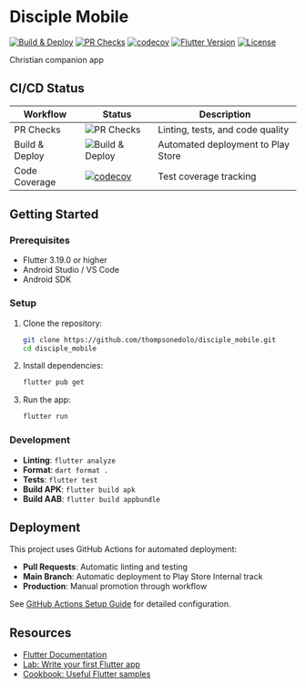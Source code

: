 # Disciple Mobile

[![Build & Deploy](https://github.com/thompsonedolo/disciple_mobile/workflows/Build%20%26%20Deploy/badge.svg)](https://github.com/thompsonedolo/disciple_mobile/actions/workflows/build-deploy.yml)
[![PR Checks](https://github.com/thompsonedolo/disciple_mobile/workflows/PR%20Checks/badge.svg)](https://github.com/thompsonedolo/disciple_mobile/actions/workflows/pr-checks.yml)
[![codecov](https://codecov.io/gh/thompsonedolo/disciple_mobile/branch/main/graph/badge.svg?token=YOUR_TOKEN)](https://codecov.io/gh/thompsonedolo/disciple_mobile)
[![Flutter Version](https://img.shields.io/badge/Flutter-3.19.0-blue)](https://flutter.dev)
[![License](https://img.shields.io/badge/license-MIT-green)](LICENSE)

Christian companion app

## CI/CD Status

| Workflow | Status | Description |
|----------|--------|-------------|
| PR Checks | ![PR Checks](https://github.com/thompsonedolo/disciple_mobile/workflows/PR%20Checks/badge.svg) | Linting, tests, and code quality |
| Build & Deploy | ![Build & Deploy](https://github.com/thompsonedolo/disciple_mobile/workflows/Build%20%26%20Deploy/badge.svg) | Automated deployment to Play Store |
| Code Coverage | [![codecov](https://codecov.io/gh/thompsonedolo/disciple_mobile/branch/main/graph/badge.svg?token=YOUR_TOKEN)](https://codecov.io/gh/thompsonedolo/disciple_mobile) | Test coverage tracking |

## Getting Started

### Prerequisites

- Flutter 3.19.0 or higher
- Android Studio / VS Code
- Android SDK

### Setup

1. Clone the repository:
   ```bash
   git clone https://github.com/thompsonedolo/disciple_mobile.git
   cd disciple_mobile
   ```

2. Install dependencies:
   ```bash
   flutter pub get
   ```

3. Run the app:
   ```bash
   flutter run
   ```

### Development

- **Linting**: `flutter analyze`
- **Format**: `dart format .`
- **Tests**: `flutter test`
- **Build APK**: `flutter build apk`
- **Build AAB**: `flutter build appbundle`

## Deployment

This project uses GitHub Actions for automated deployment:

- **Pull Requests**: Automatic linting and testing
- **Main Branch**: Automatic deployment to Play Store Internal track
- **Production**: Manual promotion through workflow

See [GitHub Actions Setup Guide](docs/GITHUB_ACTIONS_SETUP.md) for detailed configuration.

## Resources

- [Flutter Documentation](https://docs.flutter.dev/)
- [Lab: Write your first Flutter app](https://docs.flutter.dev/get-started/codelab)
- [Cookbook: Useful Flutter samples](https://docs.flutter.dev/cookbook)
